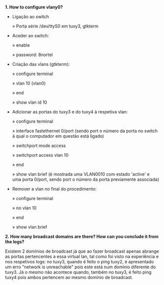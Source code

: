 **1. How to configure vlany0?**

- Ligação ao switch
  
  » Porta série /dev/ttyS0 em tuxy3, gtkterm

- Aceder ao switch:
  
  » enable
  
  » password: 8nortel

- Criação das vlans (gtkterm):
  
  » configure terminal
  
  » vlan 10 (vlan0)
  
  » end
  
  » show vlan id 10

- Adicionar as portas do tuxy3 e do tuxy4 à respetiva vlan:
  
  » configure terminal
  
  » interface fastethernet 0/port (sendo port o número da porta no switch à qual o computador em questão está ligado)
  
  » switchport mode access
  
  » switchport access vlan 10
  
  » end
  
  » show vlan brief (é mostrada uma VLAN0010 com estado 'active' e uma porta 0/port, sendo port o número da porta previamente associada)

- Remover a vlan no final do procedimento:
  
  » configure terminal
  
  » no vlan 10
  
  » end
  
  » show vlan brief

**2. How many broadcast domains are there? How can you conclude it from the logs?**

Existem 2 domínios de broadcast já que ao fazer broadcast apenas abrange as portas pertencentes a essa virtual lan, tal como foi visto na experiência e nos respetivos logs: no tuxy3, quando é feito o ping tuxy2, é apresentado um erro "network is unreachable" pois este está num domínio diferente do tuxy3. Já o mesmo não acontece quando, também no tuxy3, é feito ping tuxy4 pois ambos pertencem ao mesmo domínio de broadcast.
